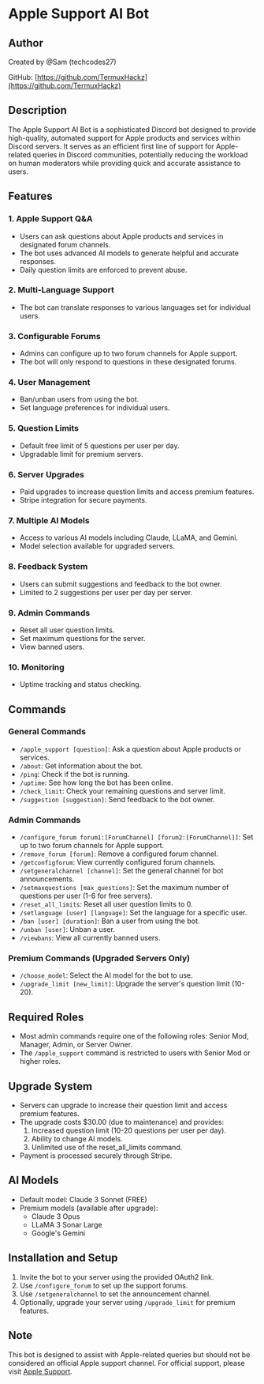# Apple Support AI Bot

## Author
Created by @Sam (techcodes27)

GitHub: [https://github.com/TermuxHackz](https://github.com/TermuxHackz)

## Description
The Apple Support AI Bot is a sophisticated Discord bot designed to provide high-quality, automated support for Apple products and services within Discord servers. It serves as an efficient first line of support for Apple-related queries in Discord communities, potentially reducing the workload on human moderators while providing quick and accurate assistance to users.

## Features

### 1. Apple Support Q&A
- Users can ask questions about Apple products and services in designated forum channels.
- The bot uses advanced AI models to generate helpful and accurate responses.
- Daily question limits are enforced to prevent abuse.

### 2. Multi-Language Support
- The bot can translate responses to various languages set for individual users.

### 3. Configurable Forums
- Admins can configure up to two forum channels for Apple support.
- The bot will only respond to questions in these designated forums.

### 4. User Management
- Ban/unban users from using the bot.
- Set language preferences for individual users.

### 5. Question Limits
- Default free limit of 5 questions per user per day.
- Upgradable limit for premium servers.

### 6. Server Upgrades
- Paid upgrades to increase question limits and access premium features.
- Stripe integration for secure payments.

### 7. Multiple AI Models
- Access to various AI models including Claude, LLaMA, and Gemini.
- Model selection available for upgraded servers.

### 8. Feedback System
- Users can submit suggestions and feedback to the bot owner.
- Limited to 2 suggestions per user per day per server.

### 9. Admin Commands
- Reset all user question limits.
- Set maximum questions for the server.
- View banned users.

### 10. Monitoring
- Uptime tracking and status checking.

## Commands

### General Commands
- `/apple_support [question]`: Ask a question about Apple products or services.
- `/about`: Get information about the bot.
- `/ping`: Check if the bot is running.
- `/uptime`: See how long the bot has been online.
- `/check_limit`: Check your remaining questions and server limit.
- `/suggestion [suggestion]`: Send feedback to the bot owner.

### Admin Commands
- `/configure_forum forum1:[ForumChannel] [forum2:[ForumChannel]]`: Set up to two forum channels for Apple support.
- `/remove_forum [forum]`: Remove a configured forum channel.
- `/getconfigforum`: View currently configured forum channels.
- `/setgeneralchannel [channel]`: Set the general channel for bot announcements.
- `/setmaxquestions [max_questions]`: Set the maximum number of questions per user (1-6 for free servers).
- `/reset_all_limits`: Reset all user question limits to 0.
- `/setlanguage [user] [language]`: Set the language for a specific user.
- `/ban [user] [duration]`: Ban a user from using the bot.
- `/unban [user]`: Unban a user.
- `/viewbans`: View all currently banned users.

### Premium Commands (Upgraded Servers Only)
- `/choose_model`: Select the AI model for the bot to use.
- `/upgrade_limit [new_limit]`: Upgrade the server's question limit (10-20).

## Required Roles
- Most admin commands require one of the following roles: Senior Mod, Manager, Admin, or Server Owner.
- The `/apple_support` command is restricted to users with Senior Mod or higher roles.

## Upgrade System
- Servers can upgrade to increase their question limit and access premium features.
- The upgrade costs $30.00 (due to maintenance) and provides:
  1. Increased question limit (10-20 questions per user per day).
  2. Ability to change AI models.
  3. Unlimited use of the reset_all_limits command.
- Payment is processed securely through Stripe.

## AI Models
- Default model: Claude 3 Sonnet (FREE)
- Premium models (available after upgrade):
  - Claude 3 Opus
  - LLaMA 3 Sonar Large
  - Google's Gemini

## Installation and Setup
1. Invite the bot to your server using the provided OAuth2 link.
2. Use `/configure_forum` to set up the support forums.
3. Use `/setgeneralchannel` to set the announcement channel.
4. Optionally, upgrade your server using `/upgrade_limit` for premium features.

## Note
This bot is designed to assist with Apple-related queries but should not be considered an official Apple support channel. For official support, please visit [Apple Support](https://support.apple.com).
